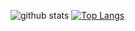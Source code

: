 ![github stats](https://github-readme-stats.vercel.app/api?username=Urvoge&show_icons=true&theme=github_dark&border_color=30363d) [![Top Langs](https://github-readme-stats.vercel.app/api/top-langs/?username=Urvoge&layout=compact&theme=github_dark)](https://github.com/anuraghazra/github-readme-stats)

<!--
**Urvoge/Urvoge** is a ✨ _special_ ✨ repository because its `README.md` (this file) appears on your GitHub profile.

Here are some ideas to get you started:

- 🔭 I’m currently working on ...
- 🌱 I’m currently learning ...
- 👯 I’m looking to collaborate on ...
- 🤔 I’m looking for help with ...
- 💬 Ask me about ...
- 📫 How to reach me: ...
- 😄 Pronouns: ...
- ⚡ Fun fact: ...
-->
